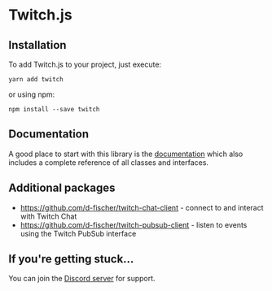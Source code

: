 # Twitch.js

## Installation

To add Twitch.js to your project, just execute:
	
	yarn add twitch

or using npm:

	npm install --save twitch

## Documentation

A good place to start with this library is the [documentation](https://d-fischer.github.io/twitch)
which also includes a complete reference of all classes and interfaces.

## Additional packages

- https://github.com/d-fischer/twitch-chat-client - connect to and interact with Twitch Chat
- https://github.com/d-fischer/twitch-pubsub-client - listen to events using the Twitch PubSub interface

## If you're getting stuck...

You can join the [Discord server](https://discord.gg/b9ZqMfz) for support.
